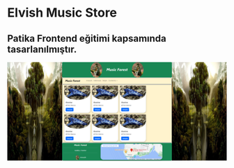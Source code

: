 # Elvish Music Store

Patika Frontend eğitimi kapsamında tasarlanılmıştır.
---
![projeResmi](/Ekran%20görüntüsü%202023-07-15%20181527.png)
